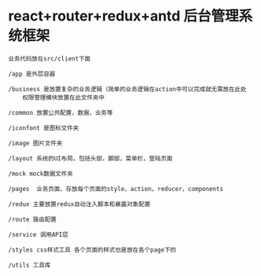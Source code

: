 # react+router+redux+antd 后台管理系统框架

    业务代码放在src/client下面

    /app 是外层容器

    /business 是放置复杂的业务逻辑（简单的业务逻辑在action中可以完成就无需放在此处
        权限管理模块放置在此文件夹中

    /common 放置公共配置，数据，业务等

    /iconfont 是图标文件夹

    /image 图片文件夹

    /layout 系统的UI布局，包括头部，脚部，菜单栏，登陆页面

    /mock mock数据文件夹

    /pages  业务页面，存放每个页面的style，action，reducer，components

    /redux 主要放置redux自动注入脚本和暴露对象配置

    /route 路由配置

    /service 调用API层

    /styles css样式工具 各个页面的样式也是放在各个page下的

    /utils 工具库
